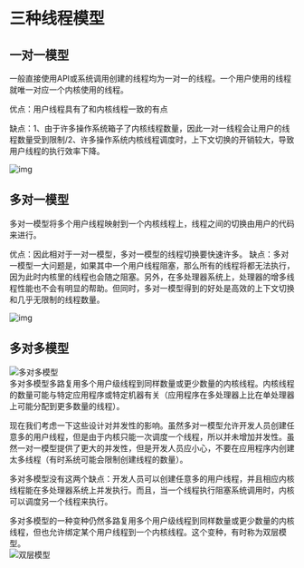 # 三种线程模型

## 一对一模型 
 一般直接使用API或系统调用创建的线程均为一对一的线程。一个用户使用的线程就唯一对应一个内核使用的线程。

优点：用户线程具有了和内核线程一致的有点

缺点：1、由于许多操作系统箱子了内核线程数量，因此一对一线程会让用户的线程数量受到限制/2、许多操作系统内核线程调度时，上下文切换的开销较大，导致用户线程的执行效率下降。        

![img](https://img-blog.csdnimg.cn/20190328084043349.png?x-oss-process=image/watermark,type_ZmFuZ3poZW5naGVpdGk,shadow_10,text_aHR0cHM6Ly9ibG9nLmNzZG4ubmV0L2xpaGFpZG9uZzE5OTE=,size_16,color_FFFFFF,t_70)

## 多对一模型
多对一模型将多个用户线程映射到一个内核线程上，线程之间的切换由用户的代码来进行。

优点：因此相对于一对一模型，多对一模型的线程切换要快速许多。
 缺点：多对一模型一大问题是，如果其中一个用户线程阻塞，那么所有的线程将都无法执行，因为此时内核里的线程也会随之阻塞。另外，在多处理器系统上，处理器的增多线程性能也不会有明显的帮助。但同时，多对一模型得到的好处是高效的上下文切换和几乎无限制的线程数量。

![img](https://img-blog.csdnimg.cn/20190328084104848.png?x-oss-process=image/watermark,type_ZmFuZ3poZW5naGVpdGk,shadow_10,text_aHR0cHM6Ly9ibG9nLmNzZG4ubmV0L2xpaGFpZG9uZzE5OTE=,size_16,color_FFFFFF,t_70)

## 多对多模型
![多对多模型](http://c.biancheng.net/uploads/allimg/181105/2-1Q10510160R60.gif)  
多对多模型多路复用多个用户级线程到同样数量或更少数量的内核线程。内核线程的数量可能与特定应用程序或特定机器有关（应用程序在多处理器上比在单处理器上可能分配到更多数量的线程）。

现在我们考虑一下这些设计对并发性的影响。虽然多对一模型允许开发人员创建任意多的用户线程，但是由于内核只能一次调度一个线程，所以并未增加并发性。虽然一对一模型提供了更大的并发性，但是开发人员应小心，不要在应用程序内创建太多线程（有时系统可能会限制创建线程的数量）。

多对多模型没有这两个缺点：开发人员可以创建任意多的用户线程，并且相应内核线程能在多处理器系统上并发执行。而且，当一个线程执行阻塞系统调用时，内核可以调度另一个线程来执行。

多对多模型的一种变种仍然多路复用多个用户级线程到同样数量或更少数量的内核线程，但也允许绑定某个用户线程到一个内核线程。这个变种，有时称为双层模型。  
![双层模型](http://c.biancheng.net/uploads/allimg/181105/2-1Q105101A3191.gif)